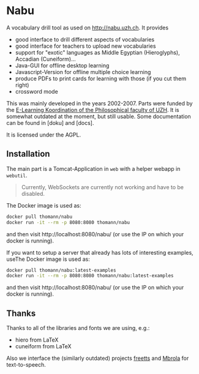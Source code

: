 # Nabu

A vocabulary drill tool as used on http://nabu.uzh.ch. It provides

* good interface to drill different aspects of vocabularies
* good interface for teachers to upload new vocabularies
* support for "exotic" languages as Middle Egyptian (Hieroglyphs),
  Accadian (Cuneiform)...
* Java-GUI for offline desktop learning
* Javascript-Version for offline multiple choice learning
* produce PDFs to print cards for learning with those (if you cut them right)
* crossword mode

This was mainly developed in the years 2002-2007.
Parts were funded by the [E-Learning Koordination of the Philosophical faculty of UZH](http://www.phil.uzh.ch/de/fakultaet/dlf.html).
It is somewhat outdated at the moment, but still usable.
Some documentation can be found in [doku] and [docs].

It is licensed under the AGPL.

## Installation

The main part is a Tomcat-Application in `web` with a helper webapp in `webutil`.

> Currently, WebSockets are currently not working and have to be disabled.

The Docker image is used as:
```bash
docker pull thomann/nabu
docker run -it --rm -p 8080:8080 thomann/nabu
```
and then visit http://localhost:8080/nabu/ (or use the IP on which your docker is running).

If you want to setup a server that already has lots of interesting examples, useThe Docker image is used as:
```bash
docker pull thomann/nabu:latest-examples
docker run -it --rm -p 8080:8080 thomann/nabu:latest-examples
```
and then visit http://localhost:8080/nabu/ (or use the IP on which your docker is running).


## Thanks

Thanks to all of the libraries and fonts we are using, e.g.:

- hiero from LaTeX
- cuneiform from LaTeX

Also we interface the (similarly outdated) projects
[freetts](https://sourceforge.net/projects/freetts/) and
[Mbrola](http://tcts.fpms.ac.be/synthesis/mbrola.html) for text-to-speech.
